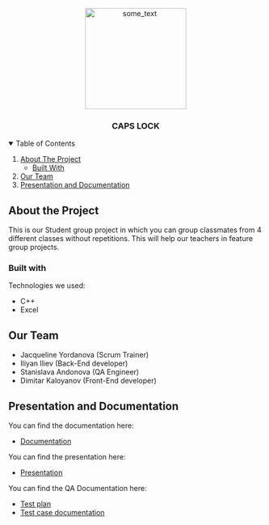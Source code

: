 <p align="center">
<img src="https://cdn.discordapp.com/attachments/807691025031495689/807691093193523230/logo-done.png" width="200" height="200" alt="some_text" ></p>
 
 
 <h3 align="center">CAPS LOCK</h3>


<details open="open">
  <summary>Table of Contents</summary>
  <ol>
    <li>
      <a href="#about-the-project">About The Project</a>
      <ul>
        <li><a href="#built-with">Built With</a></li>
      </ul>
    </li>
    <li>
      <a href="#our-team">Our Team</a>
    </li>
   <li>
    <a href="#documentation-and-presentation">Presentation and Documentation</a></li>
  </ol>
</details>

## About the Project

This is our Student group project in which you can group classmates from 4 different classes without repetitions. This will help our teachers in feature group projects.

### Built with

Technologies we used:
* C++
* Excel


## Our Team

- Jacqueline Yordanova (Scrum Trainer)
- Iliyan Iliev (Back-End developer)
- Stanislava Andonova (QA Engineer)
- Dimitar Kaloyanov (Front-End developer)

## Presentation and Documentation

You can find the documentation here:
* [Documentation](https://codingburgas-my.sharepoint.com/:b:/g/personal/zoyordanova18_codingburgas_bg/ES0CAWThaOFGvRoXjcZ4zrABeTWIo4zje5NZtweUIKsRtw?e=j63G5V)

You can find the presentation here:
* [Presentation](https://codingburgas-my.sharepoint.com/:p:/g/personal/zoyordanova18_codingburgas_bg/EaZtp1e-GGJFruKvUfkt5cEB9IH5V2YRCE6loaE2fKo2_A?e=tK67oT)

You can find the QA Documentation here:
* [Test plan](https://codingburgas-my.sharepoint.com/:b:/g/personal/zoyordanova18_codingburgas_bg/ERS4O6rlbBJAhbAQWkFpM7MBmH1z4H3O9mUMAkBwkdLRnA?e=WXPQM8)
* [Test case documentation](https://codingburgas-my.sharepoint.com/:x:/g/personal/zoyordanova18_codingburgas_bg/EeHfmMMWjqZLixuyBHQo8MgBV5dmTHBgY6W_NRxxojAVsQ?e=nTN68L)







